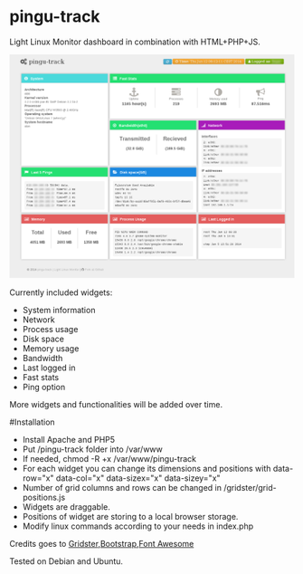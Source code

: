pingu-track
===========
Light Linux Monitor dashboard in combination with HTML+PHP+JS.

![ScreenShot](/img/pingu-track-screenshot.png)

Currently included widgets:
* System information
* Network
* Process usage
* Disk space
* Memory usage
* Bandwidth
* Last logged in
* Fast stats
* Ping option

More widgets and functionalities will be added over time.

#Installation

* Install Apache and PHP5
* Put /pingu-track folder into /var/www
* If needed, chmod -R +x /var/www/pingu-track
* For each widget you can change its dimensions and positions with data-row="x" data-col="x" data-sizex="x" data-sizey="x"
* Number of grid columns and rows can be changed in /gridster/grid-positions.js
* Widgets are draggable.
* Positions of widget are storing to a local browser storage.
* Modify linux commands according to your needs in index.php

Credits goes to <a href="http://gridster.net/">Gridster<a>,<a href="http://getbootstrap.com">Bootstrap<a>,<a href="http://fontawesome.io">Font Awesome<a>

Tested on Debian and Ubuntu.
